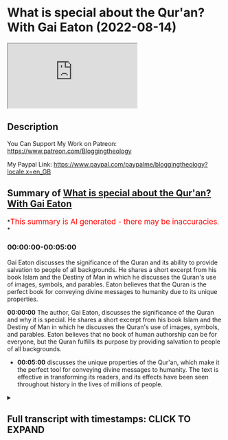 # What is special about the Qur'an? With Gai Eaton (2022-08-14)

<iframe loading='lazy' allow='autoplay' src='https://www.youtube.com/embed/Osc1p4wW-v8'></iframe>

## Description

You Can Support My Work on Patreon:
<https://www.patreon.com/Bloggingtheology>

My Paypal Link:
<https://www.paypal.com/paypalme/bloggingtheology?locale.x=en_GB>

## Summary of [What is special about the Qur'an? With Gai Eaton](https://www.youtube.com/watch?v=Osc1p4wW-v8)

\*<span style="color:red; font-size:125%">This summary is AI generated - there may be inaccuracies</span>. \*

### <a onclick="modifyYTiframeseektime('0')">00:00:00-00:05:00</a>

Gai Eaton discusses the significance of the Quran and its ability to provide salvation to people of all backgrounds. He shares a short excerpt from his book Islam and the Destiny of Man in which he discusses the Quran's use of images, symbols, and parables. Eaton believes that the Quran is the perfect book for conveying divine messages to humanity due to its unique properties.

**<a onclick="modifyYTiframeseektime('0')">00:00:00</a>** The author, Gai Eaton, discusses the significance of the Quran and why it is special. He shares a short excerpt from his book Islam and the Destiny of Man in which he discusses the Quran's use of images, symbols, and parables. Eaton believes that no book of human authorship can be for everyone, but the Quran fulfills its purpose by providing salvation to people of all backgrounds.

*   **<a onclick="modifyYTiframeseektime('300')">00:05:00</a>** discusses the unique properties of the Qur'an, which make it the perfect tool for conveying divine messages to humanity. The text is effective in transforming its readers, and its effects have been seen throughout history in the lives of millions of people.

<details><summary><h2>Full transcript with timestamps: CLICK TO EXPAND</h2></summary>

<a onclick="modifyYTiframeseektime('3')">0:00:03</a> In this video I just wanted to share with you
some words of someone who has been called the <a onclick="modifyYTiframeseektime('8')">0:00:08</a> grandfather of British Islam his name is Gai Eaton
and he sadly passed away just a few years ago he <a onclick="modifyYTiframeseektime('17')">0:00:17</a> was a Muslim for over 50 years at the time of
his death and he had a very distinguished career <a onclick="modifyYTiframeseektime('22')">0:00:22</a> he was a British diplomat he was a consultant
at regent's park mosque here in London <a onclick="modifyYTiframeseektime('28')">0:00:28</a> and he was above all for me and a superb writer
of the English language and he wrote some <a onclick="modifyYTiframeseektime('35')">0:00:35</a> celebrated works which have had a profound effect <a onclick="modifyYTiframeseektime('38')">0:00:38</a> on countless people particularly uh
English-speaking people who are not <a onclick="modifyYTiframeseektime('42')">0:00:42</a> Muslims and has led many of them to embrace
Islam and perhaps his crowning work is this <a onclick="modifyYTiframeseektime('50')">0:00:50</a> book called Islam and the destiny of man it
was one of the first books I ever read actually <a onclick="modifyYTiframeseektime('56')">0:00:56</a> before I became a Muslim and it had a profound
impact on me and I do highly recommend it still.\ <a onclick="modifyYTiframeseektime('71')">0:01:11</a> I just want to read to you a short extract from
this book where he discusses the significance <a onclick="modifyYTiframeseektime('77')">0:01:17</a> of the Quran why is it such a special book
and he gives his interpretation his views <a onclick="modifyYTiframeseektime('83')">0:01:23</a> on this and I think what he has to say is very
very interesting so I want just to share with you <a onclick="modifyYTiframeseektime('88')">0:01:28</a> some words from his book and he begins this
particular section on page 90 with some words <a onclick="modifyYTiframeseektime('95')">0:01:35</a> in English from the Quran and he says and if all
the trees on earth were pens and the sea with <a onclick="modifyYTiframeseektime('104')">0:01:44</a> seven seas added were ink yet the words of Allah
could not be exhausted that's the Quran 31 27 <a onclick="modifyYTiframeseektime('114')">0:01:54</a> and he continues for the Quran to contain more
than a thimble full of the message it must rely <a onclick="modifyYTiframeseektime('122')">0:02:02</a> upon images symbols and parables which are wind
open windows onto a vast landscape of meaning <a onclick="modifyYTiframeseektime('132')">0:02:12</a> but which are inevitably liable to
misinterpretation the Prophet's wives once <a onclick="modifyYTiframeseektime('139')">0:02:19</a> asked him which of them would be the first
to die the one with the longest arm he said <a onclick="modifyYTiframeseektime('146')">0:02:26</a> they set about measuring each other's arms with
great seriousness and not until long afterwards <a onclick="modifyYTiframeseektime('153')">0:02:33</a> did they understand that he meant the one
who extended her arm furthest in acts of <a onclick="modifyYTiframeseektime('159')">0:02:39</a> charity there have always been Muslims who like
the prophet's wives have taken figures of speech <a onclick="modifyYTiframeseektime('167')">0:02:47</a> literally and others who have maintained that the
inner meaning of the text will be revealed to us <a onclick="modifyYTiframeseektime('173')">0:02:53</a> only on the last day when the secrets of hearts
are exposed together with the secrets of the book <a onclick="modifyYTiframeseektime('183')">0:03:03</a> others again have regarded the literal meaning
as a veil covering the majesty of the content <a onclick="modifyYTiframeseektime('189')">0:03:09</a> and protecting it from profane eyes the disputes
which have arisen on this subject lead nowhere <a onclick="modifyYTiframeseektime('198')">0:03:18</a> and are therefore of no consequence each man
must follow his way according to his nature <a onclick="modifyYTiframeseektime('207')">0:03:27</a> but in whatever sense it may be understood
superficially or in depth a scripture <a onclick="modifyYTiframeseektime('214')">0:03:34</a> such as the Quran provides a rope of
salvation for people of every kind <a onclick="modifyYTiframeseektime('221')">0:03:41</a> the stupid as well as the intelligent and limited
interpretations do not diminish its efficacy <a onclick="modifyYTiframeseektime('228')">0:03:48</a> provided they satisfy the
needs of particular souls <a onclick="modifyYTiframeseektime('234')">0:03:54</a> no book of human authorship can be for everyone
but this is precisely the function of a revealed <a onclick="modifyYTiframeseektime('242')">0:04:02</a> scripture and for this reason it cannot be read
in the way that works of human origin are read <a onclick="modifyYTiframeseektime('250')">0:04:10</a> the sun and the moon are for everyone the
rain too but their action in relation to <a onclick="modifyYTiframeseektime('257')">0:04:17</a> each individual is different and ultimately
to some they bring life and to some death <a onclick="modifyYTiframeseektime('267')">0:04:27</a> it could be said that the quran
is like these natural phenomena <a onclick="modifyYTiframeseektime('272')">0:04:32</a> but it would be more exact to say that they are
like the Quran they have one and the same author <a onclick="modifyYTiframeseektime('279')">0:04:39</a> and are as it were illustrations
inserted between the pages of the book.\ <a onclick="modifyYTiframeseektime('287')">0:04:47</a> It is an article of faith in Islam
that the Quran is inimitable try as he <a onclick="modifyYTiframeseektime('294')">0:04:54</a> may no man can write a paragraph which is
comparable with a verse of the revealed <a onclick="modifyYTiframeseektime('300')">0:05:00</a> book this has little to do with the literary merit
of the text in fact a perfect work of literature <a onclick="modifyYTiframeseektime('310')">0:05:10</a> could never be sacred precisely on account of
the adequacy of its language to its content <a onclick="modifyYTiframeseektime('318')">0:05:18</a> no conjunction of words however excellent
could ever be adequate to a revealed content <a onclick="modifyYTiframeseektime('326')">0:05:26</a> it is the efficacy of the words they're
transforming and saving power that is inevitable <a onclick="modifyYTiframeseektime('335')">0:05:35</a> since no human being can provide others with
a rope of salvation made from strands of his <a onclick="modifyYTiframeseektime('343')">0:05:43</a> own person and his own thoughts the quran set on
a shelf with other books has a function entirely <a onclick="modifyYTiframeseektime('352')">0:05:52</a> different to theirs and exists in a different
dimension it moves an illiterate shepherd to tears <a onclick="modifyYTiframeseektime('361')">0:06:01</a> when recited to him and it has shaped the lives
of millions of simple people over the course of 14 <a onclick="modifyYTiframeseektime('370')">0:06:10</a> centuries it has nourished some of the most
powerful intellects known to the human record <a onclick="modifyYTiframeseektime('377')">0:06:17</a> it has stopped sophisticates in their tracks
and made saints of them and it has been the <a onclick="modifyYTiframeseektime('384')">0:06:24</a> source of the most subtle philosophy and of
an art which expresses its deepest meaning <a onclick="modifyYTiframeseektime('392')">0:06:32</a> in visual terms it has brought the wandering
tribes of mankind together in communities and <a onclick="modifyYTiframeseektime('400')">0:06:40</a> civilizations upon which its imprint is is
apparent even to the most casual observer <a onclick="modifyYTiframeseektime('409')">0:06:49</a> the Muslims regardless of race and national
identity the Muslim is unlike anyone <a onclick="modifyYTiframeseektime('416')">0:06:56</a> else because he has undergone the impact
of the Quran and has been formed by it\ <a onclick="modifyYTiframeseektime('426')">0:07:06</a> other books are passive the reader
taking the initiative but revelation <a onclick="modifyYTiframeseektime('432')">0:07:12</a> is an act a command from on high comparable
to a lightning flash which obeys no man's whim <a onclick="modifyYTiframeseektime('443')">0:07:23</a> as such it acts upon those who are responsive
to it reminding them of their true function as <a onclick="modifyYTiframeseektime('451')">0:07:31</a> vice regents of god on earth restoring to them the
use of faculties which have become atrophied like <a onclick="modifyYTiframeseektime('460')">0:07:40</a> unused muscles and showing them not least by the
example of the prophet what they are meant to be <a onclick="modifyYTiframeseektime('470')">0:07:50</a> to say this is to say that revelation within the
limits of what is possible in our fallen condition <a onclick="modifyYTiframeseektime('478')">0:07:58</a> restores to us the condition of fitra
it gives back to the intelligence <a onclick="modifyYTiframeseektime('486')">0:08:06</a> its lost capacity to perceive and to
comprehend supernatural truths gives back <a onclick="modifyYTiframeseektime('494')">0:08:14</a> to the world its lost capacity to command the
warring factions of the soul and it gives back <a onclick="modifyYTiframeseektime('503')">0:08:23</a> to sentiment its lost capacity to love God
and to love everything that reminds us of him\ <a onclick="modifyYTiframeseektime('514')">0:08:34</a> very powerful staring words there from
this book by Gai Eaton and the book is <a onclick="modifyYTiframeseektime('519')">0:08:39</a> like this from beginning to end it's
the most extraordinary tour de force a <a onclick="modifyYTiframeseektime('523')">0:08:43</a> one of the most beautiful books in the English
language about any religion I would argue <a onclick="modifyYTiframeseektime('530')">0:08:50</a> there is again Islam and the
destiny of man, until next time.

</details>

